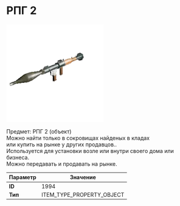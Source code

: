 # РПГ 2

![Item Image](../img/1994.webp?raw=true)

Предмет: РПГ 2 (объект)<br>Можно найти только в сокровищах найденых в кладах<br>или купить на рынке у других продавцов..<br>Используется для установки возле или внутри своего дома или бизнеса.<br>Можно передавать и продавать на рынке.


| Параметр | Значение |
|----------|----------|
| **ID** | 1994 |
| **Тип** | ITEM_TYPE_PROPERTY_OBJECT |

